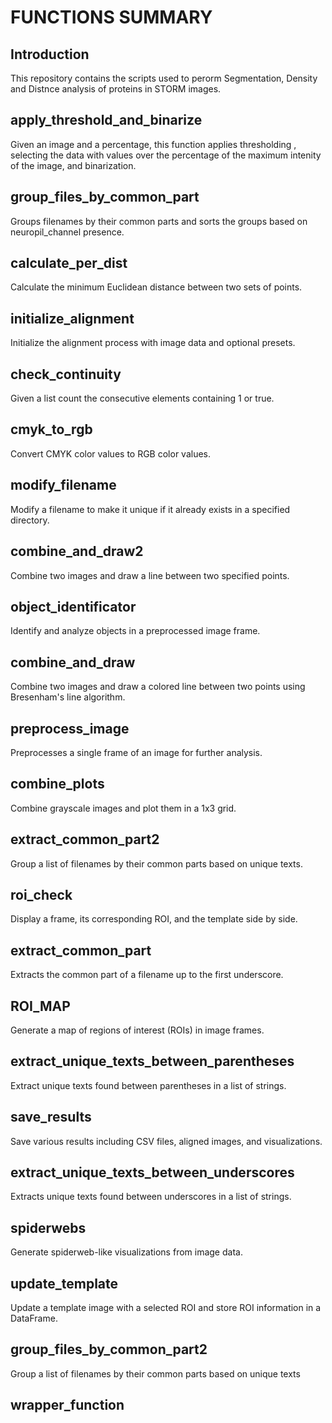 # FUNCTIONS SUMMARY

## Introduction

This repository contains the scripts used to perorm Segmentation, Density and Distnce analysis of proteins in STORM images.

## apply_threshold_and_binarize
Given an image and a percentage, this function applies thresholding , selecting the data with values over the percentage of the maximum intenity of the image, and binarization.

## group_files_by_common_part
Groups filenames by their common parts and sorts the groups based on neuropil_channel presence.

## calculate_per_dist
Calculate the minimum Euclidean distance between two sets of points.

## initialize_alignment
Initialize the alignment process with image data and optional presets.

## check_continuity
Given a list count the consecutive elements containing 1 or true.

## cmyk_to_rgb
Convert CMYK color values to RGB color values.

## modify_filename
Modify a filename to make it unique if it already exists in a specified directory.

## combine_and_draw2
Combine two images and draw a line between two specified points.

## object_identificator
Identify and analyze objects in a preprocessed image frame.

## combine_and_draw
Combine two images and draw a colored line between two points using Bresenham's line algorithm.

## preprocess_image
Preprocesses a single frame of an image for further analysis.

## combine_plots
Combine grayscale images and plot them in a 1x3 grid.

## extract_common_part2
Group a list of filenames by their common parts based on unique texts.

## roi_check
Display a frame, its corresponding ROI, and the template side by side.

## extract_common_part
Extracts the common part of a filename up to the first underscore.

## ROI_MAP
Generate a map of regions of interest (ROIs) in image frames.

## extract_unique_texts_between_parentheses
Extract unique texts found between parentheses in a list of strings.

## save_results
Save various results including CSV files, aligned images, and visualizations.

## extract_unique_texts_between_underscores
Extracts unique texts found between underscores in a list of strings.

## spiderwebs
Generate spiderweb-like visualizations from image data.

## update_template
Update a template image with a selected ROI and store ROI information in a DataFrame.

## group_files_by_common_part2
Group a list of filenames by their common parts based on unique texts

## wrapper_function
